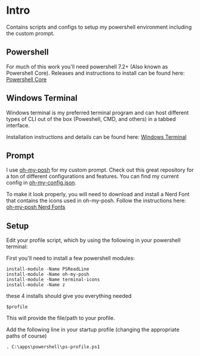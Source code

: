 # Intro
Contains scripts and configs to setup my powershell environment including the custom prompt.

## Powershell
For much of this work you'll need powershell 7.2+ (Also known as Powershell Core).  Releases and instructions to install can be found here:  [Powershell Core](https://github.com/PowerShell/PowerShell)

## Windows Terminal
Windows terminal is my preferred terminal program and can host different types of CLI out of the box (Poweshell, CMD, and others) in a tabbed interface.

Installation instructions and details can be found here: [Windows Terminal](https://github.com/microsoft/terminal)


## Prompt
I use [oh-my-posh](https://ohmyposh.dev) for my custom prompt.  Check out this great repository for a ton of different configurations and features.  You can find my current config in [oh-my-config.json](prompt/oh-my-config.json).

To make it look properly, you will need to download and install a Nerd Font that contains the icons used in oh-my-posh.  Follow the instructions here:  [oh-my-posh Nerd Fonts](https://ohmyposh.dev/docs/config-fonts)

## Setup
Edit your profile script, which by using the following in your powershell terminal:

First you'll need to install a few powershell modules:

```console
install-module -Name PSReadLine 
install-module -Name oh-my-posh
install-module -Name terminal-icons
install-module -Name z
```
these 4 installs should give you everything needed

```console
$profile
```
This will provide the file/path to your profile.  

Add the following line in your startup profile (changing the appropriate paths of course)

```console
. C:\apps\powershell\ps-profile.ps1
```


